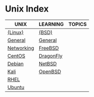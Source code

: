 # Unix Index

|UNIX|LEARNING|TOPICS|
|---|---|---|
|[(Linux)](linux-index)|[(BSD)](bsd-index)||
|[General](unix/linux/linux-general)|[General](unix/bsd/bsd-general) ||
|[Networking](unix/linux/linux-networking)|[FreeBSD](unix/bsd/bsd-freebsd)||
|[CentOS](unix/linux/linux-centos)|[DragonFly](unix/bsd/bsd-dragonfly)||
|[Debian](linux-debian)|[NetBSD](unix/bsd/bsd-netbsd)||
|[Kali](linux-kali)|[OpenBSD](unix/bsd/bsd-openbsd)||
|[RHEL](linux-rhel)|||
|[Ubuntu](linux-ubuntu)|||
